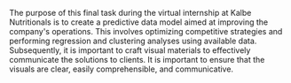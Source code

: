 The purpose of this final task during the virtual internship at Kalbe Nutritionals is to create a predictive data model aimed at improving the company's operations. This involves optimizing competitive strategies and performing regression and clustering analyses using available data. Subsequently, it is important to craft visual materials to effectively communicate the solutions to clients. It is important to ensure that the visuals are clear, easily comprehensible, and communicative.

